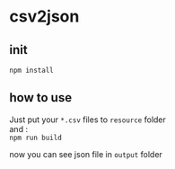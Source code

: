 # csv2json

## init

`
npm install
`

## how to use

Just put your `*.csv` files to `resource` folder  
and :  
`
npm run build
`

now you can see json file in `output` folder
